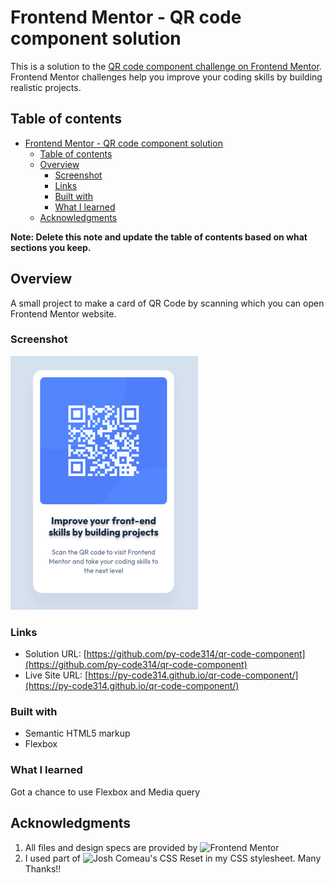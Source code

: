 # Frontend Mentor - QR code component solution

This is a solution to the [QR code component challenge on Frontend Mentor](https://www.frontendmentor.io/challenges/qr-code-component-iux_sIO_H). Frontend Mentor challenges help you improve your coding skills by building realistic projects. 

## Table of contents

- [Frontend Mentor - QR code component solution](#frontend-mentor---qr-code-component-solution)
  - [Table of contents](#table-of-contents)
  - [Overview](#overview)
    - [Screenshot](#screenshot)
    - [Links](#links)
    - [Built with](#built-with)
    - [What I learned](#what-i-learned)
  - [Acknowledgments](#acknowledgments)

**Note: Delete this note and update the table of contents based on what sections you keep.**

## Overview

A small project to make a card of QR Code by scanning which you can open Frontend Mentor website.

### Screenshot

![qr-code](./images/qr-code.png)

### Links

- Solution URL: [https://github.com/py-code314/qr-code-component](https://github.com/py-code314/qr-code-component)
- Live Site URL: [https://py-code314.github.io/qr-code-component/](https://py-code314.github.io/qr-code-component/)


### Built with

- Semantic HTML5 markup
- Flexbox


### What I learned

Got a chance to use Flexbox and Media query


## Acknowledgments

1. All files and design specs are provided by ![Frontend Mentor](https://www.frontendmentor.io/)
2. I used part of ![Josh Comeau's CSS Reset](https://www.joshwcomeau.com/css/custom-css-reset/) in my CSS stylesheet. Many Thanks!!

